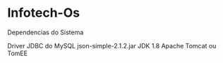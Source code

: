 # Infotech-Os

Dependencias do Sistema

Driver JDBC do MySQL
json-simple-2.1.2.jar
JDK 1.8 
Apache Tomcat ou TomEE
